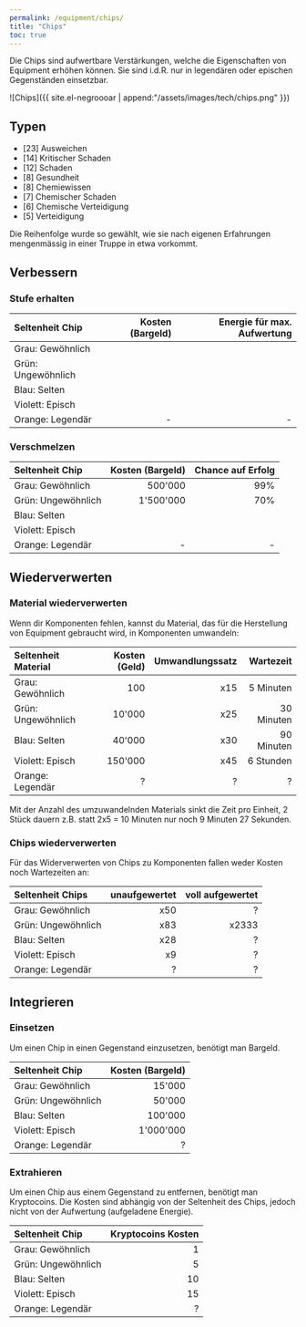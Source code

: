 ```yaml
---
permalink: /equipment/chips/
title: "Chips"
toc: true
---
```


Die Chips sind aufwertbare Verstärkungen, welche die Eigenschaften von Equipment erhöhen können. Sie sind i.d.R. nur in legendären oder epischen Gegenständen einsetzbar.

![Chips]({{ site.el-negroooar | append:"/assets/images/tech/chips.png" }})  


## Typen

- [23] Ausweichen
- [14] Kritischer Schaden
- [12] Schaden
-  [8] Gesundheit
-  [8] Chemiewissen
-  [7] Chemischer Schaden
-  [6] Chemische Verteidigung
-  [5] Verteidigung 

Die Reihenfolge wurde so gewählt, wie sie nach eigenen Erfahrungen mengenmässig in einer Truppe in etwa vorkommt.

## Verbessern

### Stufe erhalten

| Seltenheit Chip    	| Kosten (Bargeld) |  Energie für max. Aufwertung |
|:--------------------- | ------------------------:|  ---------------------------:|
| Grau: Gewöhnlich      |                          |                              |
| Grün: Ungewöhnlich    |                          |                              |
| Blau: Selten          |                          |                              |
| Violett: Episch      	|                   	   |                              |
| Orange: Legendär     	|                   	-  |                           -  |


### Verschmelzen

| Seltenheit Chip    	| Kosten (Bargeld)|  Chance auf Erfolg |
|:--------------------- | ---------------------:|  -----------------:|
| Grau: Gewöhnlich      |             500'000   |                99% |
| Grün: Ungewöhnlich    |           1'500'000   |                70% |
| Blau: Selten          |                       |                    |
| Violett: Episch      	|                       |                    |
| Orange: Legendär     	|                   -   |                  - |


## Wiederverwerten

### Material wiederverwerten

Wenn dir Komponenten fehlen, kannst du Material, das für die Herstellung von Equipment gebraucht wird, in Komponenten umwandeln:

| Seltenheit Material   | Kosten (Geld) |  Umwandlungssatz   | Wartezeit|
|:--------------------- | ------------------------:|  -----------------:| --------------------:|
| Grau: Gewöhnlich      |                 100      |                x15 |            5 Minuten |
| Grün: Ungewöhnlich    |              10'000      |                x25 |           30 Minuten |
| Blau: Selten          |              40'000      |                x30 |           90 Minuten |
| Violett: Episch      	|             150'000      |                x45 |            6 Stunden |
| Orange: Legendär     	|                   ?      |                  ? |                    ? |

Mit der Anzahl des umzuwandelnden Materials sinkt die Zeit pro Einheit, 2 Stück dauern z.B. statt 2x5 = 10 Minuten nur noch 9 Minuten 27 Sekunden.

### Chips wiederverwerten

Für das Widerverwerten von Chips zu Komponenten fallen weder Kosten noch Wartezeiten an:

| Seltenheit Chips      | unaufgewertet    | voll aufgewertet |
|:--------------------- |-----------------:|-----------------:|
| Grau: Gewöhnlich      |              x50 |                ? |
| Grün: Ungewöhnlich    |              x83 |            x2333 |
| Blau: Selten          |              x28 |                ? |
| Violett: Episch      	|               x9 |                ? |
| Orange: Legendär     	|                ? |                ? |



## Integrieren

### Einsetzen

Um einen Chip in einen Gegenstand einzusetzen, benötigt man Bargeld.

| Seltenheit Chip    	| Kosten (Bargeld)   	|
|:--------------------- | ---------------------:|
| Grau: Gewöhnlich      |                15'000 |
| Grün: Ungewöhnlich    |                50'000 |
| Blau: Selten          |               100'000 |
| Violett: Episch      	|             1'000'000	|
| Orange: Legendär     	|                     ? |

### Extrahieren

Um einen Chip aus einem Gegenstand zu entfernen, benötigt man Kryptocoins. Die Kosten sind abhängig von der Seltenheit des Chips, jedoch nicht von der Aufwertung (aufgeladene Energie).

| Seltenheit Chip    	| Kryptocoins Kosten	|
|:--------------------- | ---------------------:|
| Grau: Gewöhnlich      |                     1 |
| Grün: Ungewöhnlich    |                     5 |
| Blau: Selten          |                    10 |
| Violett: Episch      	|                    15 |
| Orange: Legendär     	|                     ? |
